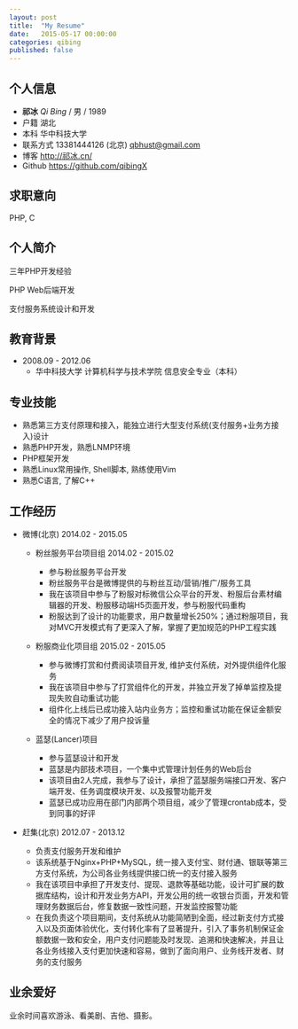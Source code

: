 ```yaml
---
layout: post
title:  "My Resume"
date:   2015-05-17 00:00:00
categories: qibing
published: false
---
```


## 个人信息

- **祁冰** *Qi Bing* / 男 / 1989
- 户籍 湖北
- 本科 华中科技大学
- 联系方式 13381444126 (北京) <qbhust@gmail.com>
- 博客 <http://祁冰.cn/>
- Github <https://github.com/qibingX>

## 求职意向

PHP, C

## 个人简介

三年PHP开发经验

PHP Web后端开发

支付服务系统设计和开发

## 教育背景

- 2008.09 - 2012.06
  - 华中科技大学 计算机科学与技术学院 信息安全专业（本科）

## 专业技能

- 熟悉第三方支付原理和接入，能独立进行大型支付系统(支付服务+业务方接入)设计
- 熟悉PHP开发，熟悉LNMP环境
- PHP框架开发
- 熟悉Linux常用操作, Shell脚本, 熟练使用Vim
- 熟悉C语言, 了解C++

## 工作经历

- 微博(北京) 2014.02 - 2015.05
  - 粉丝服务平台项目组 2014.02 - 2015.02
    - 参与粉丝服务平台开发
    - 粉丝服务平台是微博提供的与粉丝互动/营销/推广/服务工具
    - 我在该项目中参与了粉服对标微信公众平台的开发、粉服后台素材编辑器的开发、粉服移动端H5页面开发，参与粉服代码重构
    - 粉服达到了设计的功能要求，用户数量增长250%；通过粉服项目，我对MVC开发模式有了更深入了解，掌握了更加规范的PHP工程实践

  - 粉服商业化项目组 2015.02 - 2015.05
    - 参与微博打赏和付费阅读项目开发, 维护支付系统，对外提供组件化服务
    - 我在该项目中参与了打赏组件化的开发，并独立开发了掉单监控及提现失败自动重试功能
    - 组件化上线后已成功接入站内业务方；监控和重试功能在保证金额安全的情况下减少了用户投诉量

  - 蓝瑟(Lancer)项目
    - 参与蓝瑟设计和开发
    - 蓝瑟是内部技术项目，一个集中式管理计划任务的Web后台
    - 该项目由2人完成，我参与了设计，承担了蓝瑟服务端接口开发、客户端开发、任务调度模块开发、以及报警功能开发
    - 蓝瑟已成功应用在部门内部两个项目组，减少了管理crontab成本，受到同事的好评

- 赶集(北京) 2012.07 - 2013.12
  - 负责支付服务开发和维护
  - 该系统基于Nginx+PHP+MySQL，统一接入支付宝、财付通、银联等第三方支付系统，为公司各业务线提供接口统一的支付接入服务
  - 我在该项目中承担了开发支付、提现、退款等基础功能，设计可扩展的数据库结构，设计和开发业务方API，开发公用的统一收银台页面，开发和管理财务数据后台，修复数据一致性问题，开发监控报警功能
  - 在我负责这个项目期间，支付系统从功能简陋到全面，经过新支付方式接入以及页面体验优化，支付转化率有了显著提升，引入了事务机制保证金额数据一致和安全，用户支付问题能及时发现、追溯和快速解决，并且让各业务线接入支付更加快速和容易，做到了面向用户、业务线开发者、财务的支付服务

## 业余爱好

业余时间喜欢游泳、看美剧、吉他、摄影。

